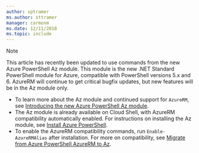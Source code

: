 ```yaml
---
author: sptramer
ms.author: sttramer
manager: carmonm
ms.date: 12/11/2018
ms.topic: include
---
```

> [!NOTE]
>
> This article has recently been updated to use commands from the new Azure PowerShell Az
> module. This module is the new .NET Standard PowerShell module for Azure, compatible with
> PowerShell versions 5.x and 6. AzureRM will continue to get critical bugfix updates, but 
> new features will be in the Az module only.
>
> * To learn more about the Az module and continued support for `AzureRM`,
>   see [Introducing the new Azure PowerShell Az module](/powershell/azure/new-azureps-module-az).
> * The Az module is already available on Cloud Shell, with AzureRM compatibility automatically enabled.
>   For instructions on installing the Az module, see [Install Azure PowerShell](/powershell/azure/install-az-ps).
> * To enable the AzureRM compatibility commands, run `Enable-AzureRMAlias` after installation.
>   For more on compatibility, see [Migrate from Azure PowerShell AzureRM to Az](/powershell/azure/migrate-from-azurerm-to-az).

